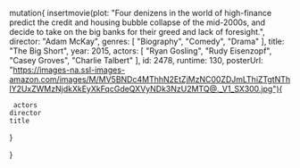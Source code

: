   mutation{
  insertmovie(plot: "Four denizens in the world of high-finance predict the credit and housing bubble collapse of the mid-2000s, and decide to take on the big banks for their greed and lack of foresight.",
  director: "Adam McKay",
  genres: [
    "Biography",
    "Comedy",
    "Drama"
  ],
  title: "The Big Short",
  year: 2015,
  actors: [
    "Ryan Gosling",
    "Rudy Eisenzopf",
    "Casey Groves",
    "Charlie Talbert"
  ],
  id: 2478,
  runtime: 130,
  posterUrl: "https://images-na.ssl-images-amazon.com/images/M/MV5BNDc4MThhN2EtZjMzNC00ZDJmLThiZTgtNThlY2UxZWMzNjdkXkEyXkFqcGdeQXVyNDk3NzU2MTQ@._V1_SX300.jpg"){
    
     actors
    director
    title
  }
  
}
  